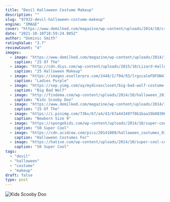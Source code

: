 ```yaml
---
title: "Devil Halloween Costume Makeup"
description: ""
slug: "97932-devil-halloween-costume-makeup"
engine: "IMAGE"
cover: "https://www.demilked.com/magazine/wp-content/uploads/2014/10/creepy-halloween-make-up-creative-ideas-24.jpg"
date: "2021-10-10T18:59:24.905Z"
author: "Dominic Smith"
ratingValue: "3.7"
reviewCount: "4"
images:
  - image: "https://www.demilked.com/magazine/wp-content/uploads/2014/10/creepy-halloween-make-up-creative-ideas-24.jpg"
    caption: "25 Of The"
  - image: "http://cdn.diys.com/wp-content/uploads/2015/10/Lizard-Halloween-Makeup.jpg"
    caption: "25 Halloween Makeup"
  - image: "https://images.esellerpro.com/2448/I/794/93/lrgscaleFDFUN4125f.jpg"
    caption: "Ladies Purple"
  - image: "https://sep.yimg.com/ay/mydivascloset/big-bad-wolf-costume-for-men-12.jpg"
    caption: "Big Bad Wolf"
  - image: "http://findema.com/wp-content/uploads/2014/10/halloween_20146013.jpg"
    caption: "Kids Scooby Doo"
  - image: "https://www.demilked.com/magazine/wp-content/uploads/2014/10/creepy-halloween-make-up-creative-ideas-28.jpg"
    caption: "25 Of The"
  - image: "https://i.pinimg.com/736x/67/a4/43/67a443497f0b1baa19b083061d73cf31--girls-vampire-costume-vampire-dress.jpg"
    caption: "Newborn Size 9"
  - image: "https://spongekids.com/wp-content/uploads/2014/10/super-cool-costume-ideas/11-scarecrow-costume.jpg"
    caption: "50 Super Cool"
  - image: "https://cdn.acidcow.com/pics/20141009/halloween_costumes_03.gif"
    caption: "Halloween Costumes For"
  - image: "https://hative.com/wp-content/uploads/2014/10/super-cool-costume-ideas/26-freddy-krueger-costume.jpg"
    caption: "50 Super Cool"
tags:
  - "devil"
  - "halloween"
  - "costume"
  - "makeup"
draft: false
type: post
---
```



![Kids Scooby Doo](http://findema.com/wp-content/uploads/2014/10/halloween_20146013.jpg "Kids Scooby Doo")


<!--inArticleAds-->

<!--galleryOne-->


<!--inArticleAds-->

<!--galleryTwo-->


<!--galleryThree-->


